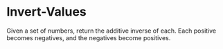# Invert-Values
Given a set of numbers, return the additive inverse of each. Each positive becomes negatives, and the negatives become positives.

